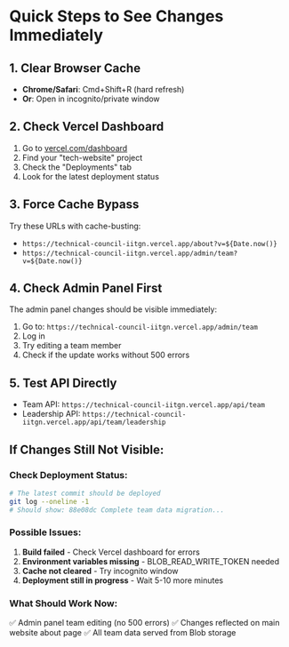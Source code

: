 # Quick Steps to See Changes Immediately

## 1. Clear Browser Cache
- **Chrome/Safari**: Cmd+Shift+R (hard refresh)
- **Or**: Open in incognito/private window

## 2. Check Vercel Dashboard
1. Go to [vercel.com/dashboard](https://vercel.com/dashboard)
2. Find your "tech-website" project
3. Check the "Deployments" tab
4. Look for the latest deployment status

## 3. Force Cache Bypass
Try these URLs with cache-busting:
- `https://technical-council-iitgn.vercel.app/about?v=${Date.now()}`
- `https://technical-council-iitgn.vercel.app/admin/team?v=${Date.now()}`

## 4. Check Admin Panel First
The admin panel changes should be visible immediately:
1. Go to: `https://technical-council-iitgn.vercel.app/admin/team`
2. Log in
3. Try editing a team member
4. Check if the update works without 500 errors

## 5. Test API Directly
- Team API: `https://technical-council-iitgn.vercel.app/api/team`
- Leadership API: `https://technical-council-iitgn.vercel.app/api/team/leadership`

## If Changes Still Not Visible:

### Check Deployment Status:
```bash
# The latest commit should be deployed
git log --oneline -1
# Should show: 88e08dc Complete team data migration...
```

### Possible Issues:
1. **Build failed** - Check Vercel dashboard for errors
2. **Environment variables missing** - BLOB_READ_WRITE_TOKEN needed
3. **Cache not cleared** - Try incognito window
4. **Deployment still in progress** - Wait 5-10 more minutes

### What Should Work Now:
✅ Admin panel team editing (no 500 errors)
✅ Changes reflected on main website about page
✅ All team data served from Blob storage
